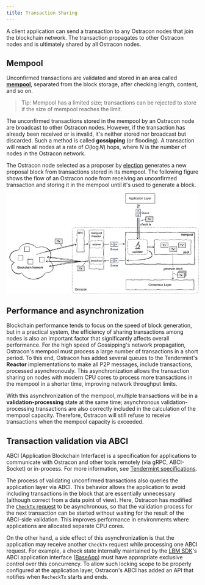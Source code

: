 ```yaml
---
title: Transaction Sharing
---
```


A client application can send a transaction to any Ostracon nodes that join the blockchain network. The transaction propagates to other Ostracon nodes and is ultimately shared by all Ostracon nodes.

## Mempool

Unconfirmed transactions are validated and stored in an area called [**mempool**](https://github.com/tendermint/tendermint/blob/v0.34.x/spec/abci/apps.md#mempool-connection), separated from the block storage, after checking length, content, and so on.
> Tip: Mempool has a limited size; transactions can be rejected to store if the size of mempool reaches the limit.

The unconfirmed transactions stored in the mempool by an Ostracon node are broadcast to other Ostracon nodes. However, if the transaction has already been received or is invalid, it's neither stored nor broadcast but discarded. Such a method is called **gossipping** (or flooding). A transaction will reach all nodes at a rate of $O(\log N)$ hops, where $N$ is the number of nodes in the Ostracon network.

The Ostracon node selected as a proposer by [election](02-consensus.md#election) generates a new proposal block from transactions stored in its mempool. The following figure shows the flow of an Ostracon node from receiving an unconfirmed transaction and storing it in the mempool until it's used to generate a block.

![Mempool in Ostracon structure](../static/tx-sharing/mempool.png)

## Performance and asynchronization

Blockchain performance tends to focus on the speed of block generation, but in a practical system, the efficiency of sharing transactions among nodes is also an important factor that significantly affects overall performance. For the high speed of Gossipping's network propagation, Ostracon's mempool must process a large number of transactions in a short period.
To this end, Ostracon has added several queues to the Tendermint's **Reactor** implementations to make all P2P messages, include transactions, processed asynchronously. This asynchronization allows the transaction sharing on nodes with modern CPU cores to process more transactions in the mempool in a shorter time, improving network throughput limits.

With this asynchronization of the mempool, multiple transactions will be in a **validation-processing** state at the same time; asynchronous validation-processing transactions are also correctly included in the calculation of the mempool capacity. Therefore, Ostracon will still refuse to receive transactions when the mempool capacity is exceeded.

## Transaction validation via ABCI

ABCI (Application Blockchain Interface) is a specification for applications to communicate with Ostracon and other tools remotely (via gRPC, ABCI-Socket) or in-process. For more information, see [Tendermint specifications](https://github.com/tendermint/tendermint/tree/main/spec/abci).

The process of validating unconfirmed transactions also queries the application layer via ABCI. This behavior allows the application to avoid including transactions in the block that are essentially unnecessary (although correct from a data point of view). Here, Ostracon has modified the [`CheckTx` request](https://github.com/tendermint/tendermint/blob/main/spec/abci/abci.md#mempool-connection) to be asynchronous, so that the validation process for the next transaction can be started without waiting for the result of the ABCI-side validation. This improves performance in environments where applications are allocated separate CPU cores.

On the other hand, a side effect of this asynchronization is that the application may receive another `CheckTx` request while processing one ABCI request. For example, a check state internally maintained by the [LBM SDK](https://github.com/line/lbm-sdk)'s ABCI application interface ([BaseApp](https://docs.cosmos.network/main/core/baseapp.html)) must have appropriate exclusive control over this concurrency. To allow such locking scope to be properly configured at the application layer, Ostracon's ABCI has added an API that notifies when `RecheckTx` starts and ends.
